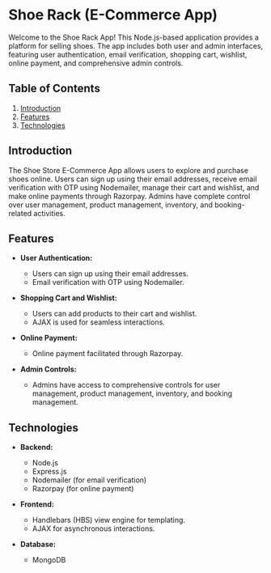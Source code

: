 # Shoe Rack (E-Commerce App)

Welcome to the Shoe Rack App! This Node.js-based application provides a platform for selling shoes. The app includes both user and admin interfaces, featuring user authentication, email verification, shopping cart, wishlist, online payment, and comprehensive admin controls.

## Table of Contents
1. [Introduction](#introduction)
2. [Features](#features)
3. [Technologies](#technologies)

## Introduction

The Shoe Store E-Commerce App allows users to explore and purchase shoes online. Users can sign up using their email addresses, receive email verification with OTP using Nodemailer, manage their cart and wishlist, and make online payments through Razorpay. Admins have complete control over user management, product management, inventory, and booking-related activities.

## Features

- **User Authentication:**
  - Users can sign up using their email addresses.
  - Email verification with OTP using Nodemailer.

- **Shopping Cart and Wishlist:**
  - Users can add products to their cart and wishlist.
  - AJAX is used for seamless interactions.

- **Online Payment:**
  - Online payment facilitated through Razorpay.

- **Admin Controls:**
  - Admins have access to comprehensive controls for user management, product management, inventory, and booking management.

## Technologies

- **Backend:**
  - Node.js
  - Express.js
  - Nodemailer (for email verification)
  - Razorpay (for online payment)

- **Frontend:**
  - Handlebars (HBS) view engine for templating.
  - AJAX for asynchronous interactions.

- **Database:**
  - MongoDB

